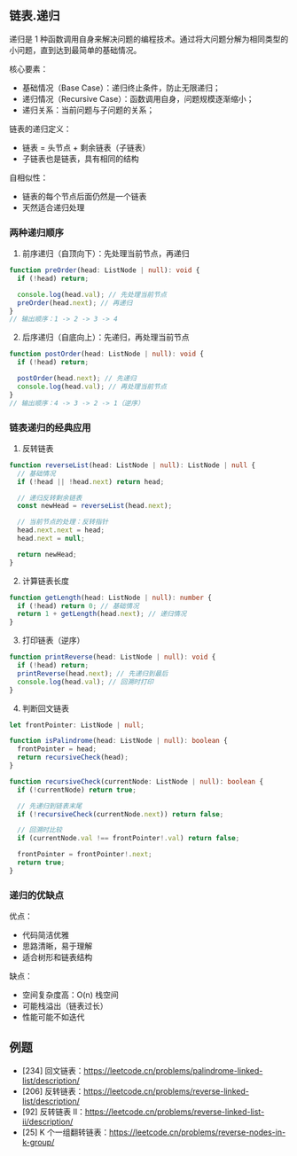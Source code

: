 ## 链表.递归

递归是 1 种函数调用自身来解决问题的编程技术。通过将大问题分解为相同类型的小问题，直到达到最简单的基础情况。

核心要素：

- 基础情况（Base Case）：递归终止条件，防止无限递归；
- 递归情况（Recursive Case）：函数调用自身，问题规模逐渐缩小；
- 递归关系：当前问题与子问题的关系；

链表的递归定义：

- 链表 = 头节点 + 剩余链表（子链表）
- 子链表也是链表，具有相同的结构

自相似性：

- 链表的每个节点后面仍然是一个链表
- 天然适合递归处理

### 两种递归顺序

1. 前序递归（自顶向下）：先处理当前节点，再递归

```ts
function preOrder(head: ListNode | null): void {
  if (!head) return;

  console.log(head.val); // 先处理当前节点
  preOrder(head.next); // 再递归
}
// 输出顺序：1 -> 2 -> 3 -> 4
```

2. 后序递归（自底向上）：先递归，再处理当前节点

```ts
function postOrder(head: ListNode | null): void {
  if (!head) return;

  postOrder(head.next); // 先递归
  console.log(head.val); // 再处理当前节点
}
// 输出顺序：4 -> 3 -> 2 -> 1（逆序）
```

### 链表递归的经典应用

1. 反转链表

```ts
function reverseList(head: ListNode | null): ListNode | null {
  // 基础情况
  if (!head || !head.next) return head;

  // 递归反转剩余链表
  const newHead = reverseList(head.next);

  // 当前节点的处理：反转指针
  head.next.next = head;
  head.next = null;

  return newHead;
}
```

2. 计算链表长度

```ts
function getLength(head: ListNode | null): number {
  if (!head) return 0; // 基础情况
  return 1 + getLength(head.next); // 递归情况
}
```

3. 打印链表（逆序）

```ts
function printReverse(head: ListNode | null): void {
  if (!head) return;
  printReverse(head.next); // 先递归到最后
  console.log(head.val); // 回溯时打印
}
```

4. 判断回文链表

```ts
let frontPointer: ListNode | null;

function isPalindrome(head: ListNode | null): boolean {
  frontPointer = head;
  return recursiveCheck(head);
}

function recursiveCheck(currentNode: ListNode | null): boolean {
  if (!currentNode) return true;

  // 先递归到链表末尾
  if (!recursiveCheck(currentNode.next)) return false;

  // 回溯时比较
  if (currentNode.val !== frontPointer!.val) return false;

  frontPointer = frontPointer!.next;
  return true;
}
```

### 递归的优缺点

优点：

- 代码简洁优雅
- 思路清晰，易于理解
- 适合树形和链表结构

缺点：

- 空间复杂度高：O(n) 栈空间
- 可能栈溢出（链表过长）
- 性能可能不如迭代

## 例题

- [234] 回文链表：https://leetcode.cn/problems/palindrome-linked-list/description/
- [206] 反转链表：https://leetcode.cn/problems/reverse-linked-list/description/
- [92] 反转链表 II：https://leetcode.cn/problems/reverse-linked-list-ii/description/
- [25] K 个一组翻转链表：https://leetcode.cn/problems/reverse-nodes-in-k-group/
